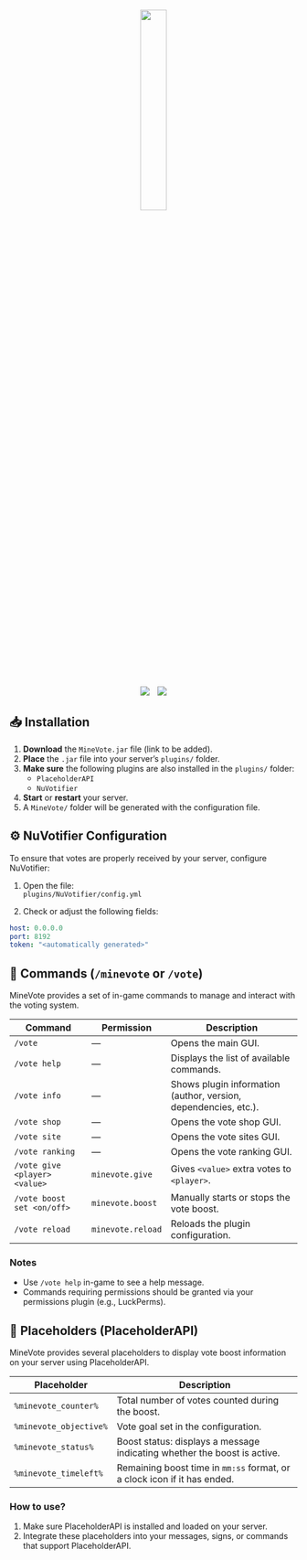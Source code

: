 <p align="center">
    <br />
    <img src="https://i.postimg.cc/C1C5nLFR/favicon.png" width="30%">
    <br />
</p>
<p align="center">
    <img src="https://img.shields.io/badge/Version-0.5-orange.svg" />
    <img style="margin-left: 10px;" src="https://img.shields.io/badge/License-MIT-orange.svg" />
</p>

## 📥 Installation

1. **Download** the `MineVote.jar` file (link to be added).
2. **Place** the `.jar` file into your server’s `plugins/` folder.
3. **Make sure** the following plugins are also installed in the `plugins/` folder:
   - `PlaceholderAPI`
   - `NuVotifier`
4. **Start** or **restart** your server.
5. A `MineVote/` folder will be generated with the configuration file.

## ⚙️ NuVotifier Configuration

To ensure that votes are properly received by your server, configure NuVotifier:

1. Open the file:  
   `plugins/NuVotifier/config.yml`

2. Check or adjust the following fields:

```yaml
host: 0.0.0.0
port: 8192
token: "<automatically generated>"
```

## 🧭 Commands (`/minevote` or `/vote`)

MineVote provides a set of in-game commands to manage and interact with the voting system.

| Command                         | Permission              | Description                                                                 |
|----------------------------------|--------------------------|-----------------------------------------------------------------------------|
| `/vote`                          | —                        | Opens the main GUI.                                                         |
| `/vote help`                     | —                        | Displays the list of available commands.                                    |
| `/vote info`                     | —                        | Shows plugin information (author, version, dependencies, etc.).             |
| `/vote shop`                     | —                        | Opens the vote shop GUI.                                                    |
| `/vote site`                     | —                        | Opens the vote sites GUI.                                                   |
| `/vote ranking`                 | —                        | Opens the vote ranking GUI.                                                 |
| `/vote give <player> <value>`   | `minevote.give`          | Gives `<value>` extra votes to `<player>`.                                  |
| `/vote boost set <on/off>`      | `minevote.boost`         | Manually starts or stops the vote boost.                                    |
| `/vote reload`                  | `minevote.reload`        | Reloads the plugin configuration.                                           |

### Notes

- Use `/vote help` in-game to see a help message.
- Commands requiring permissions should be granted via your permissions plugin (e.g., LuckPerms).


## 🔧 Placeholders (PlaceholderAPI)

MineVote provides several placeholders to display vote boost information on your server using PlaceholderAPI.

| Placeholder              | Description                                                                 |
|--------------------------|-----------------------------------------------------------------------------|
| `%minevote_counter%`     | Total number of votes counted during the boost.                            |
| `%minevote_objective%`   | Vote goal set in the configuration.                                        |
| `%minevote_status%`      | Boost status: displays a message indicating whether the boost is active.   |
| `%minevote_timeleft%`    | Remaining boost time in `mm:ss` format, or a clock icon if it has ended.   |

### How to use?

1. Make sure PlaceholderAPI is installed and loaded on your server.
2. Integrate these placeholders into your messages, signs, or commands that support PlaceholderAPI.
